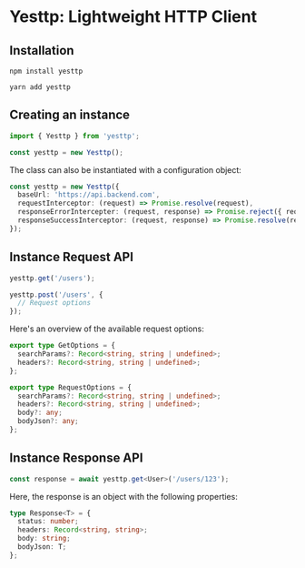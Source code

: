 # Yesttp: Lightweight HTTP Client

## Installation

```
npm install yesttp

yarn add yesttp
```

## Creating an instance

```ts
import { Yesttp } from 'yesttp';

const yesttp = new Yesttp();
```

The class can also be instantiated with a configuration object:

```ts
const yesttp = new Yesttp({
  baseUrl: 'https://api.backend.com',
  requestInterceptor: (request) => Promise.resolve(request),
  responseErrorIntercepter: (request, response) => Promise.reject({ request, response }),
  responseSuccessInterceptor: (request, response) => Promise.resolve(response),
});
```

## Instance Request API

```ts
yesttp.get('/users');

yesttp.post('/users', {
  // Request options
});
```

Here's an overview of the available request options:

```ts
export type GetOptions = {
  searchParams?: Record<string, string | undefined>;
  headers?: Record<string, string | undefined>;
};

export type RequestOptions = {
  searchParams?: Record<string, string | undefined>;
  headers?: Record<string, string | undefined>;
  body?: any;
  bodyJson?: any;
};
```

## Instance Response API

```ts
const response = await yesttp.get<User>('/users/123');
```

Here, the response is an object with the following properties:

```ts
type Response<T> = {
  status: number;
  headers: Record<string, string>;
  body: string;
  bodyJson: T;
};
```
